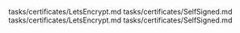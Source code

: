 tasks/certificates/LetsEncrypt.md
tasks/certificates/SelfSigned.md
tasks/certificates/LetsEncrypt.md
tasks/certificates/SelfSigned.md
